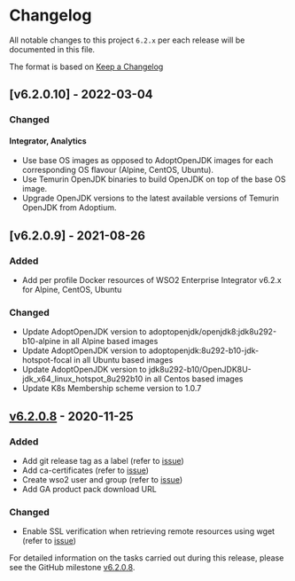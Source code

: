 # Changelog

All notable changes to this project `6.2.x` per each release will be documented in this file.

The format is based on [Keep a Changelog](https://keepachangelog.com/en/1.0.0/)

## [v6.2.0.10] - 2022-03-04

### Changed
#### Integrator, Analytics
- Use base OS images as opposed to AdoptOpenJDK images for each corresponding OS flavour (Alpine, CentOS, Ubuntu).
- Use Temurin OpenJDK binaries to build OpenJDK on top of the base OS image.
- Upgrade OpenJDK versions to the latest available versions of Temurin OpenJDK from Adoptium. 

## [v6.2.0.9] - 2021-08-26

### Added
- Add per profile Docker resources of WSO2 Enterprise Integrator v6.2.x for Alpine, CentOS, Ubuntu

### Changed
- Update AdoptOpenJDK version to adoptopenjdk/openjdk8:jdk8u292-b10-alpine in all Alpine based images
- Update AdoptOpenJDK version to adoptopenjdk:8u292-b10-jdk-hotspot-focal in all Ubuntu based images
- Update AdoptOpenJDK version to jdk8u292-b10/OpenJDK8U-jdk_x64_linux_hotspot_8u292b10 in all Centos based images
- Update K8s Membership scheme version to 1.0.7

## [v6.2.0.8] - 2020-11-25

### Added
- Add git release tag as a label (refer to [issue](https://github.com/wso2/docker-ei/issues/218))
- Add ca-certificates (refer to [issue](https://github.com/wso2/docker-ei/issues/244))
- Create wso2 user and group (refer to [issue](https://github.com/wso2/docker-ei/issues/245))
- Add GA product pack download URL

### Changed
- Enable SSL verification when retrieving remote resources using wget (refer to [issue](https://github.com/wso2/docker-ei/issues/222))

For detailed information on the tasks carried out during this release, please see the GitHub milestone
[v6.2.0.8](https://github.com/wso2/docker-ei/milestone/20).

[v6.2.0.8]: https://github.com/wso2/docker-ei/compare/v6.2.0.7...6.2.0.8
